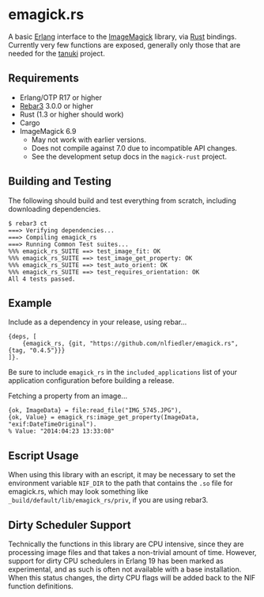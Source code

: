 # emagick.rs

A basic [Erlang](http://www.erlang.org) interface to the [ImageMagick](http://www.imagemagick.org) library, via [Rust](https://www.rust-lang.org) bindings. Currently very few functions are exposed, generally only those that are needed for the [tanuki](https://github.com/nlfiedler/tanuki) project.

## Requirements

* Erlang/OTP R17 or higher
* [Rebar3](https://github.com/erlang/rebar3) 3.0.0 or higher
* Rust (1.3 or higher should work)
* Cargo
* ImageMagick 6.9
    - May not work with earlier versions.
    - Does not compile against 7.0 due to incompatible API changes.
    - See the development setup docs in the `magick-rust` project.

## Building and Testing

The following should build and test everything from scratch, including downloading dependencies.

```
$ rebar3 ct
===> Verifying dependencies...
===> Compiling emagick_rs
===> Running Common Test suites...
%%% emagick_rs_SUITE ==> test_image_fit: OK
%%% emagick_rs_SUITE ==> test_image_get_property: OK
%%% emagick_rs_SUITE ==> test_auto_orient: OK
%%% emagick_rs_SUITE ==> test_requires_orientation: OK
All 4 tests passed.
```

## Example

Include as a dependency in your release, using rebar...

```
{deps, [
    {emagick_rs, {git, "https://github.com/nlfiedler/emagick.rs", {tag, "0.4.5"}}}
]}.
```

Be sure to include `emagick_rs` in the `included_applications` list of your application configuration before building a release.

Fetching a property from an image...

```
{ok, ImageData} = file:read_file("IMG_5745.JPG"),
{ok, Value} = emagick_rs:image_get_property(ImageData, "exif:DateTimeOriginal").
% Value: "2014:04:23 13:33:08"
```

## Escript Usage

When using this library with an escript, it may be necessary to set the environment variable `NIF_DIR` to the path that contains the `.so` file for emagick.rs, which may look something like `_build/default/lib/emagick_rs/priv`, if you are using rebar3.

## Dirty Scheduler Support

Technically the functions in this library are CPU intensive, since they are processing image files and that takes a non-trivial amount of time. However, support for dirty CPU schedulers in Erlang 19 has been marked as experimental, and as such is often not available with a base installation. When this status changes, the dirty CPU flags will be added back to the NIF function definitions.
